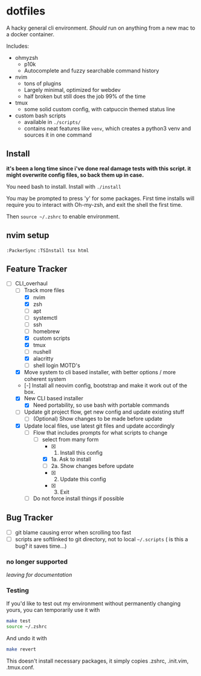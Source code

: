 # dotfiles

A hacky general cli environment. _Should_ run on anything from a new mac to a
docker container.

Includes:

-   ohmyzsh
    -   p10k
    -   Autocomplete and fuzzy searchable command history
-   nvim
    -   tons of plugins
    -   Largely minimal, optimized for webdev
    -   half broken but still does the job 99% of the time
-   tmux
    -   some solid custom config, with catpuccin themed status line
-   custom bash scripts
    -   available in `./scripts/`
    -   contains neat features like `venv`, which creates a python3 venv and sources it in one command

## Install

**it's been a long time since i've done real damage tests with this script. it might overwrite config files, so back them up in case.**

You need bash to install. Install with `./install`

You may be prompted to press 'y' for some packages. First time installs will
require you to interact with Oh-my-zsh, and exit the shell the first time.

Then `source ~/.zshrc` to enable environment.

## nvim setup

`:PackerSync`
`:TSInstall tsx html`

## Feature Tracker

-   [ ] CLI_overhaul
    -   [ ] Track more files
        -   [x] nvim
        -   [x] zsh
        -   [ ] apt
        -   [ ] systemctl
        -   [ ] ssh
        -   [ ] homebrew
        -   [x] custom scripts
        -   [x] tmux
        -   [ ] nushell
        -   [x] alacritty
        -   [ ] shell login MOTD's
    -   [x] Move system to cli based installer, with better options / more coherent system
    -   [-] Install all neovim config, bootstrap and make it work out of the box.
    -   [x] New CLI based installer
        -   [x] Need portability, so use bash with portable commands
    -   [ ] Update git project flow, get new config and update existing stuff
        -   [ ] (Optional) Show changes to be made before update
    -   [x] Update local files, use latest git files and update accordingly
        -   [ ] Flow that includes prompts for what scripts to change
            -   [ ] select from many form
                -   [x] 1. Install this config
                -   [x] 1a. Ask to install
                -   [ ] 2a. Show changes before update
                -   [x] 2. Update this config
                -   [x] 3. Exit
        -   [ ] Do not force install things if possible

## Bug Tracker

-   [ ] git blame causing error when scrolling too fast
-   [ ] scripts are softlinked to git directory, not to local `~/.scripts` ( is this a bug? it saves time...)

### no longer supported

_leaving for documentation_

### Testing

If you'd like to test out my environment without permanently changing yours, you
can temporarily use it with

```bash
make test
source ~/.zshrc
```

And undo it with

```bash
make revert
```

This doesn't install necessary packages, it simply copies .zshrc, .init.vim, .tmux.conf.
